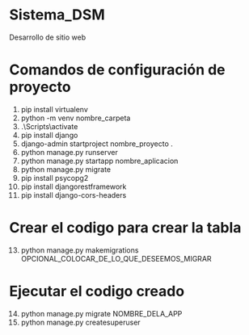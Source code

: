 # Sistema_DSM
Desarrollo de sitio web 
# Comandos de configuración de proyecto
1. pip install virtualenv
2. python -m venv nombre_carpeta
3. .\Scripts\activate
4.  pip install django
5.  django-admin startproject nombre_proyecto .
6.  python manage.py runserver
7.  python manage.py startapp nombre_aplicacion
8.  python manage.py migrate
9.  pip install psycopg2
10.  pip install djangorestframework
11.  pip install django-cors-headers
  # Crear el codigo para crear la tabla
13.  python manage.py makemigrations OPCIONAL_COLOCAR_DE_LO_QUE_DESEEMOS_MIGRAR
 # Ejecutar el codigo creado
 14. python manage.py migrate NOMBRE_DELA_APP
 15. python manage.py createsuperuser
